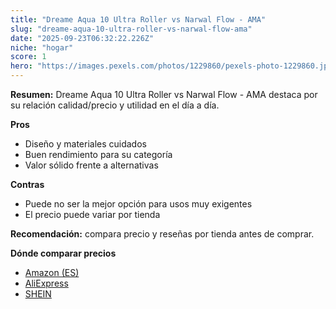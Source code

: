 ```yaml
---
title: "Dreame Aqua 10 Ultra Roller vs Narwal Flow - AMA"
slug: "dreame-aqua-10-ultra-roller-vs-narwal-flow-ama"
date: "2025-09-23T06:32:22.226Z"
niche: "hogar"
score: 1
hero: "https://images.pexels.com/photos/1229860/pexels-photo-1229860.jpeg?auto=compress&cs=tinysrgb&fit=crop&h=627&w=1200&auto=compress&cs=tinysrgb&w=1200&h=675&fit=crop"
---
```


**Resumen:** Dreame Aqua 10 Ultra Roller vs Narwal Flow - AMA destaca por su relación calidad/precio y utilidad en el día a día.

**Pros**
- Diseño y materiales cuidados
- Buen rendimiento para su categoría
- Valor sólido frente a alternativas

**Contras**
- Puede no ser la mejor opción para usos muy exigentes
- El precio puede variar por tienda

**Recomendación:** compara precio y reseñas por tienda antes de comprar.

**Dónde comparar precios**
- [Amazon (ES)](https://www.amazon.es/s?k=Dreame%20Aqua%2010%20Ultra%20Roller%20vs%20Narwal%20Flow%20-%20AMA&tag=teknovashop25-21)
- [AliExpress](https://www.aliexpress.com/wholesale?SearchText=Dreame%20Aqua%2010%20Ultra%20Roller%20vs%20Narwal%20Flow%20-%20AMA)
- [SHEIN](https://www.shein.com/pdsearch/Dreame%20Aqua%2010%20Ultra%20Roller%20vs%20Narwal%20Flow%20-%20AMA)